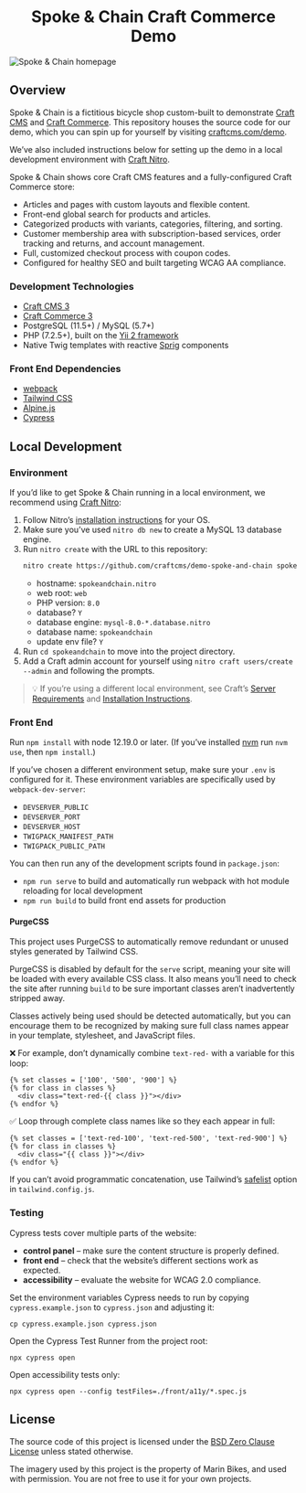 <h1 align="center">Spoke & Chain Craft Commerce Demo</h1>

![Spoke & Chain homepage](https://raw.githubusercontent.com/craftcms/demo-spoke-and-chain/feature/readme/web/guide/homepage.png?token=AAS7TRZH65GEPDXDZRXNVOTA7MKY2)

## Overview

Spoke & Chain is a fictitious bicycle shop custom-built to demonstrate [Craft CMS](https://craftcms.com) and [Craft Commerce](https://craftcms.com/commerce). This repository houses the source code for our demo, which you can spin up for yourself by visiting [craftcms.com/demo](https://craftcms.com/demo).

We’ve also included instructions below for setting up the demo in a local development environment with [Craft Nitro](https://getnitro.sh).

Spoke & Chain shows core Craft CMS features and a fully-configured Craft Commerce store:

- Articles and pages with custom layouts and flexible content.
- Front-end global search for products and articles.
- Categorized products with variants, categories, filtering, and sorting.
- Customer membership area with subscription-based services, order tracking and returns, and account management.
- Full, customized checkout process with coupon codes.
- Configured for healthy SEO and built targeting WCAG AA compliance.

### Development Technologies

- [Craft CMS 3](https://craftcms.com/docs/3.x/)
- [Craft Commerce 3](https://craftcms.com/docs/commerce/3.x/)
- PostgreSQL (11.5+) / MySQL (5.7+)
- PHP (7.2.5+), built on the [Yii 2 framework](https://www.yiiframework.com/)
- Native Twig templates with reactive [Sprig](https://plugins.craftcms.com/sprig) components

### Front End Dependencies

- [webpack](https://webpack.js.org)
- [Tailwind CSS](https://tailwindcss.com)
- [Alpine.js](https://alpinejs.dev)
- [Cypress](https://www.cypress.io)

## Local Development

### Environment

If you’d like to get Spoke & Chain running in a local environment, we recommend using [Craft Nitro](https://getnitro.sh):

1. Follow Nitro’s [installation instructions](https://craftcms.com/docs/nitro/2.x/installation.html) for your OS.
2. Make sure you’ve used `nitro db new` to create a MySQL 13 database engine.
3. Run `nitro create` with the URL to this repository:
    ```zsh
    nitro create https://github.com/craftcms/demo-spoke-and-chain spokeandchain
    ```
    - hostname: `spokeandchain.nitro`
    - web root: `web`
    - PHP version: `8.0`
    - database? `Y`
    - database engine: `mysql-8.0-*.database.nitro`
    - database name: `spokeandchain`
    - update env file? `Y`
4. Run `cd spokeandchain` to move into the project directory.
5. Add a Craft admin account for yourself using `nitro craft users/create --admin` and following the prompts.

> 💡 If you’re using a different local environment, see Craft’s [Server Requirements](https://craftcms.com/docs/3.x/requirements.html) and [Installation Instructions](https://craftcms.com/docs/3.x/installation.html).

### Front End

Run `npm install` with node 12.19.0 or later. (If you’ve installed [nvm](https://github.com/nvm-sh/nvm) run `nvm use`, then `npm install`.)

If you’ve chosen a different environment setup, make sure your `.env` is configured for it. These environment variables are specifically used by `webpack-dev-server`:

- `DEVSERVER_PUBLIC`
- `DEVSERVER_PORT`
- `DEVSERVER_HOST`
- `TWIGPACK_MANIFEST_PATH`
- `TWIGPACK_PUBLIC_PATH`

You can then run any of the development scripts found in `package.json`:

- `npm run serve` to build and automatically run webpack with hot module reloading for local development
- `npm run build` to build front end assets for production

#### PurgeCSS

This project uses PurgeCSS to automatically remove redundant or unused styles generated by Tailwind CSS.

PurgeCSS is disabled by default for the `serve` script, meaning your site will be loaded with every available CSS class. It also means you’ll need to check the site after running `build` to be sure important classes aren’t inadvertently stripped away.

Classes actively being used should be detected automatically, but you can encourage them to be recognized by making sure full class names appear in your template, stylesheet, and JavaScript files.

❌ For example, don’t dynamically combine `text-red-` with a variable for this loop:

```twig
{% set classes = ['100', '500', '900'] %}
{% for class in classes %}
  <div class="text-red-{{ class }}"></div>	
{% endfor %}
```

✅ Loop through complete class names like so they each appear in full:
```twig
{% set classes = ['text-red-100', 'text-red-500', 'text-red-900'] %}
{% for class in classes %}
  <div class="{{ class }}"></div>	
{% endfor %}
```

If you can’t avoid programmatic concatenation, use Tailwind’s [safelist](https://tailwindcss.com/docs/optimizing-for-production#safelisting-specific-classes) option in `tailwind.config.js`.

### Testing

Cypress tests cover multiple parts of the website:

- **control panel** – make sure the content structure is properly defined.
- **front end** – check that the website’s different sections work as expected.
- **accessibility** – evaluate the website for WCAG 2.0 compliance.

Set the environment variables Cypress needs to run by copying `cypress.example.json` to `cypress.json` and adjusting it:

```
cp cypress.example.json cypress.json
```

Open the Cypress Test Runner from the project root:

```
npx cypress open
```

Open accessibility tests only:

```
npx cypress open --config testFiles=./front/a11y/*.spec.js
```

## License

The source code of this project is licensed under the [BSD Zero Clause License](LICENSE.MD) unless stated otherwise.

The imagery used by this project is the property of Marin Bikes, and used with permission. You are not free to use it for your own projects.
